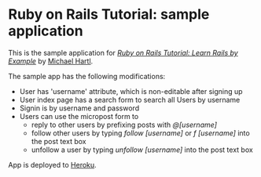 # Ruby on Rails Tutorial: sample application

This is the sample application for
[*Ruby on Rails Tutorial: Learn Rails by Example*](http://railstutorial.org/)
by [Michael Hartl](http://michaelhartl.com/).

The sample app has the following modifications:
* User has 'username' attribute, which is non-editable after signing up
* User index page has a search form to search all Users by username
* Signin is by username and password
* Users can use the micropost form to
	* reply to other users by prefixing posts with _@[username]_
	* follow other users by typing _follow [username]_ or _f [username]_ into the post text box
	* unfollow a user by typing _unfollow [username]_ into the post text box

App is deployed to [Heroku](https://sample-app-extended-akydd.herokuapp.com/).
